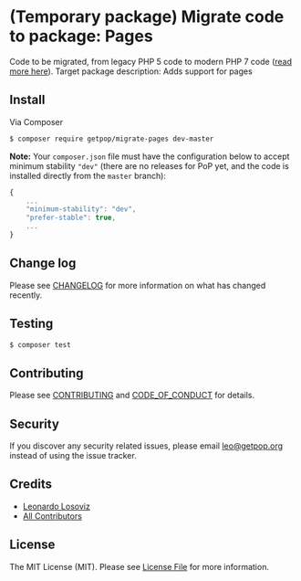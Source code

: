 # (Temporary package) Migrate code to package: Pages

<!--
[![Latest Version on Packagist][ico-version]][link-packagist]
[![Software License][ico-license]](LICENSE.md)
[![Build Status][ico-travis]][link-travis]
[![Coverage Status][ico-scrutinizer]][link-scrutinizer]
[![Quality Score][ico-code-quality]][link-code-quality]
[![Total Downloads][ico-downloads]][link-downloads]
-->

Code to be migrated, from legacy PHP 5 code to modern PHP 7 code ([read more here](https://github.com/leoloso/PoP#codebase-migration)). Target package description:  Adds support for pages


## Install

Via Composer

``` bash
$ composer require getpop/migrate-pages dev-master
```

**Note:** Your `composer.json` file must have the configuration below to accept minimum stability `"dev"` (there are no releases for PoP yet, and the code is installed directly from the `master` branch):

```javascript
{
    ...
    "minimum-stability": "dev",
    "prefer-stable": true,
    ...
}
```

<!--
## Usage

``` php
```
-->

## Change log

Please see [CHANGELOG](CHANGELOG.md) for more information on what has changed recently.

## Testing

``` bash
$ composer test
```

## Contributing

Please see [CONTRIBUTING](CONTRIBUTING.md) and [CODE_OF_CONDUCT](CODE_OF_CONDUCT.md) for details.

## Security

If you discover any security related issues, please email leo@getpop.org instead of using the issue tracker.

## Credits

- [Leonardo Losoviz][link-author]
- [All Contributors][link-contributors]

## License

The MIT License (MIT). Please see [License File](LICENSE.md) for more information.

[ico-version]: https://img.shields.io/packagist/v/getpop/pages.svg?style=flat-square
[ico-license]: https://img.shields.io/badge/license-MIT-brightgreen.svg?style=flat-square
[ico-travis]: https://img.shields.io/travis/getpop/pages/master.svg?style=flat-square
[ico-scrutinizer]: https://img.shields.io/scrutinizer/coverage/g/getpop/pages.svg?style=flat-square
[ico-code-quality]: https://img.shields.io/scrutinizer/g/getpop/pages.svg?style=flat-square
[ico-downloads]: https://img.shields.io/packagist/dt/getpop/pages.svg?style=flat-square

[link-packagist]: https://packagist.org/packages/getpop/pages
[link-travis]: https://travis-ci.org/getpop/pages
[link-scrutinizer]: https://scrutinizer-ci.com/g/getpop/pages/code-structure
[link-code-quality]: https://scrutinizer-ci.com/g/getpop/pages
[link-downloads]: https://packagist.org/packages/getpop/pages
[link-author]: https://github.com/leoloso
[link-contributors]: ../../contributors
